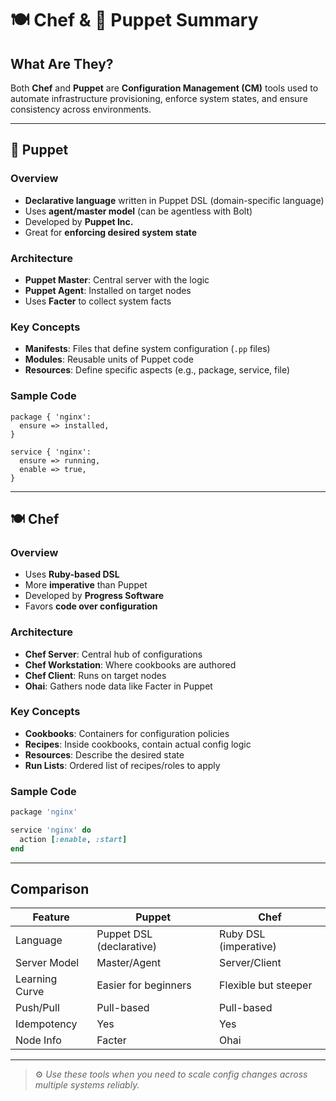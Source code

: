 # 🍽️ Chef & 🐶 Puppet Summary

## What Are They?
Both **Chef** and **Puppet** are **Configuration Management (CM)** tools used to automate infrastructure provisioning, enforce system states, and ensure consistency across environments.

---

## 🐶 Puppet

### Overview
- **Declarative language** written in Puppet DSL (domain-specific language)
- Uses **agent/master model** (can be agentless with Bolt)
- Developed by **Puppet Inc.**
- Great for **enforcing desired system state**

### Architecture
- **Puppet Master**: Central server with the logic
- **Puppet Agent**: Installed on target nodes
- Uses **Facter** to collect system facts

### Key Concepts
- **Manifests**: Files that define system configuration (`.pp` files)
- **Modules**: Reusable units of Puppet code
- **Resources**: Define specific aspects (e.g., package, service, file)

### Sample Code
```puppet
package { 'nginx':
  ensure => installed,
}

service { 'nginx':
  ensure => running,
  enable => true,
}
```

---

## 🍽️ Chef

### Overview
- Uses **Ruby-based DSL**
- More **imperative** than Puppet
- Developed by **Progress Software**
- Favors **code over configuration**

### Architecture
- **Chef Server**: Central hub of configurations
- **Chef Workstation**: Where cookbooks are authored
- **Chef Client**: Runs on target nodes
- **Ohai**: Gathers node data like Facter in Puppet

### Key Concepts
- **Cookbooks**: Containers for configuration policies
- **Recipes**: Inside cookbooks, contain actual config logic
- **Resources**: Describe the desired state
- **Run Lists**: Ordered list of recipes/roles to apply

### Sample Code
```ruby
package 'nginx'

service 'nginx' do
  action [:enable, :start]
end
```

---

## Comparison

| Feature        | Puppet                   | Chef                     |
|----------------|--------------------------|--------------------------|
| Language       | Puppet DSL (declarative) | Ruby DSL (imperative)    |
| Server Model   | Master/Agent             | Server/Client            |
| Learning Curve | Easier for beginners     | Flexible but steeper     |
| Push/Pull      | Pull-based               | Pull-based               |
| Idempotency    | Yes                      | Yes                      |
| Node Info      | Facter                   | Ohai                     |

---

> ⚙️ _Use these tools when you need to scale config changes across multiple systems reliably._
